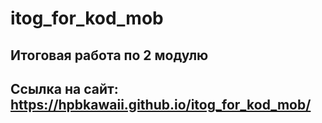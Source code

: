 # itog_for_kod_mob

## Итоговая работа по 2 модулю

## Ссылка на сайт: https://hpbkawaii.github.io/itog_for_kod_mob/